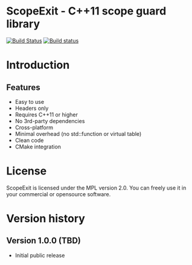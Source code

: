 # ScopeExit - C++11 scope guard library
[![Build Status](https://travis-ci.org/SergiusTheBest/ScopeExit.svg?branch=master)](https://travis-ci.org/SergiusTheBest/ScopeExit) [![Build status](https://ci.appveyor.com/api/projects/status/an8btmcolsbuhvs2/branch/master?svg=true)](https://ci.appveyor.com/project/SergiusTheBest/scopeexit/branch/master)

# Introduction

## Features
- Easy to use
- Headers only
- Requires C++11 or higher
- No 3rd-party dependencies
- Cross-platform
- Minimal overhead (no std::function or virtual table)
- Clean code
- CMake integration

# License
ScopeExit is licensed under the MPL version 2.0. You can freely use it in your commercial or opensource software.

# Version history

## Version 1.0.0 (TBD)
- Initial public release
